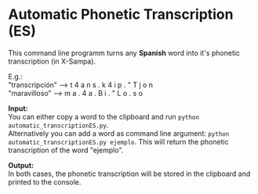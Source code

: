 <h1>Automatic Phonetic Transcription (ES)</h1>

This command line programm turns any **Spanish** word into it's phonetic
transcription (in X-Sampa).<br>

E.g.:<br>
"transcripción" --> t 4 a n s . k 4 i p . " T j o n <br>
"maravilloso" --> m a . 4 a . B i . " L o . s o

<b>Input:</b><br>
You can either copy a word to the clipboard and run
`python automatic_transcriptionES.py`. <br>
Alternatively you can add a word as command line argument: `python automatic_transcriptionES.py ejemplo`. This will return the phonetic transcription of the word "ejemplo".

<b>Output:</b><br>
In both cases, the phonetic transcription will be stored in the clipboard and printed to the console.
